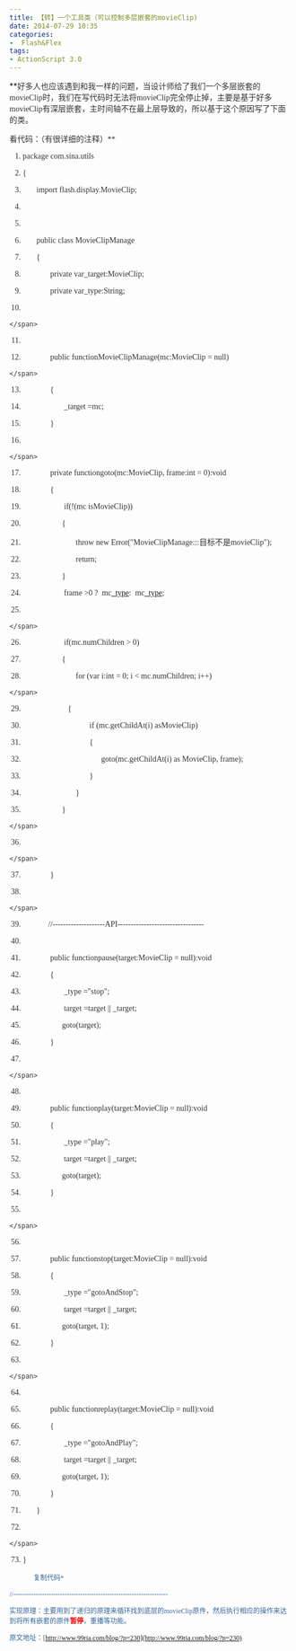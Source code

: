 ```yaml
---
title: 【转】一个工具类（可以控制多层嵌套的movieClip)
date: 2014-07-29 10:35
categories:
-  Flash&Flex
tags:
- ActionScript 3.0
---
```


<!-- more -->
<div id="sina_keyword_ad_area2" class="articalContent   ">**<span style="font-family: Tahoma; color: #333333">好多人也应该遇到和我一样的问题，当设计师给了我们一个多层嵌套的movieClip时，我们在写代码时无法将movieClip完全停止掉，主要是基于好多movieClip有深层嵌套，主时间轴不在最上层导致的，所以基于这个原因写了下面的类。  


看代码：（有很详细的注释）</span>**
<div>
<div>

1.  package com.sina.utils<span style="font-family: Consolas"><span> </span>  


    </span>
2.  {  


3.         import flash.display.MovieClip;  


4.        <span style="font-family: Consolas"><span> </span>  


    </span>
5.          


6.         public class MovieClipManage<span style="font-family: Consolas"><span> </span>  


    </span>
7.         {  


8.                private var_target:MovieClip;  


9.                private var_type:String;  


10.               <span style="font-family: Consolas"><span> </span>  


    </span>
11.                 


12.                public functionMovieClipManage(mc:MovieClip = null)<span style="font-family: Consolas"><span> </span>  


    </span>
13.                {  


14.                       _target =mc;  


15.                }  


16.               <span style="font-family: Consolas"><span> </span>  


    </span>
17.                private functiongoto(mc:MovieClip, frame:int = 0):void  


18.                {  


19.                       if(!(mc isMovieClip))  


20.                      {  


21.                             throw new Error("MovieClipManage:::目标不是movieClip");  


22.                             return;  


23.                      }  


24.                       frame >0 ?  mc[_type](frame):  mc[_type]();  


25.                      <span style="font-family: Consolas"><span> </span>  


    </span>
26.                       if(mc.numChildren > 0)  


27.                      {  


28.                             for (var i:int = 0; i < mc.numChildren; i++)<span style="font-family: Consolas"><span> </span>  


    </span>
29.                         {  


30.                                    if (mc.getChildAt(i) asMovieClip)  


31.                                    {  


32.                                          goto(mc.getChildAt(i) as MovieClip, frame);  


33.                                    }  


34.                             }  


35.                      }<span style="font-family: Consolas"><span> </span>  


    </span>
36.                      <span style="font-family: Consolas"><span> </span>  


    </span>
37.                }  


38.               <span style="font-family: Consolas"><span> </span>  


    </span>
39.               //--------------------API---------------------------------  


40.                 


41.                public functionpause(target:MovieClip = null):void  


42.                {  


43.                       _type ="stop";  


44.                       target =target || _target;  


45.                      goto(target);  


46.                }  


47.               <span style="font-family: Consolas"><span> </span>  


    </span>
48.                 


49.                public functionplay(target:MovieClip = null):void  


50.                {  


51.                       _type ="play";  


52.                       target =target || _target;  


53.                      goto(target);  


54.                }  


55.               <span style="font-family: Consolas"><span> </span>  


    </span>
56.                 


57.                public functionstop(target:MovieClip = null):void  


58.                {  


59.                       _type ="gotoAndStop";  


60.                       target =target || _target;  


61.                      goto(target, 1);  


62.                }  


63.               <span style="font-family: Consolas"><span> </span>  


    </span>
64.                 


65.                public functionreplay(target:MovieClip = null):void  


66.                {  


67.                       _type ="gotoAndPlay";  


68.                       target =target || _target;  


69.                      goto(target, 1);  


70.                }  


71.         }  


72.        <span style="font-family: Consolas"><span> </span>  


    </span>
73.  }


<em style="font-size: 12px; color: #336699 !important; font-style: normal; margin-left: 43px">复制代码*

<span>//---------------------------------------------------------------------</span>  


<span>实现原理：主要用到了递归的原理来循环找到底层的movieClip原件，然后执行相应的操作来达到将所有嵌套的原件</span>**<span style="color: #ff0000">暂停</span>**<span>，重播等功能。</span>  

<span>原文地址：</span>[http://www.99ria.com/blog/?p=230](http://www.99ria.com/blog/?p=230)


</em></div></div></div>